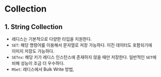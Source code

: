 # Collection
## 1. String Collection
- 레디스는 기본적으로 다양한 타입을 지원한다.
- `SET`: 해당 명령어를 이용해서 문자열로 저장 가능하다. 이진 데이터도 포함되기에 이미지 저장도 가능하다.
- `SETnx`: 해당 키가 레디스 인스턴스에 존재하지 않을 때만 저장한다. 일반적인 `SET`에 비해 성능이 조금 더 우수하다.
- `MSet`: 레디스에서 Bulk Write 방법,